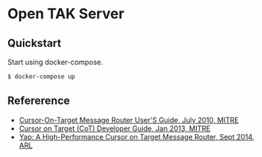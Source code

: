 Open TAK Server
===============

Quickstart
----------

Start using docker-compose.

```
$ docker-compose up
```


## Refererence

- [Cursor-On-Target Message Router User'S Guide, July 2010, MITRE](https://www.mitre.org/publications/technical-papers/cursorontarget-message-router-users-guide)
- [Cursor on Target (CoT) Developer Guide, Jan 2013, MITRE](https://apps.dtic.mil/dtic/tr/fulltext/u2/a637348.pdf)
- [Yap: A High-Performance Cursor on Target Message Router, Sept 2014, ARL](https://apps.dtic.mil/sti/pdfs/ADA610603.pdf)
